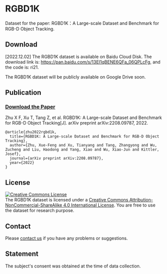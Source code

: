 # RGBD1K
Dataset for the paper: RGBD1K：A Large-scale Dataset and Benchmark for RGB-D Object Tracking.

## Download

[2022.12.02] The RGBD1K dataset is available on Baidu Cloud Disk. The download link is: https://pan.baidu.com/s/13EI1qBENE6QFa_06QPLcFg, and the code is: ri21.

The RGBD1K dataset will be publicly available on Google Drive soon.

## Publication
### [Download the Paper](https://arxiv.org/pdf/2208.09787.pdf)
Zhu X F, Xu T, Tang Z, et al. RGBD1K: A Large-scale Dataset and Benchmark for RGB-D Object Tracking[J]. arXiv preprint arXiv:2208.09787, 2022.
```
@article{zhu2022rgbd1k,
  title={RGBD1K: A Large-scale Dataset and Benchmark for RGB-D Object Tracking},
  author={Zhu, Xue-Feng and Xu, Tianyang and Tang, Zhangyong and Wu, Zucheng and Liu, Haodong and Yang, Xiao and Wu, Xiao-Jun and Kittler, Josef},
  journal={arXiv preprint arXiv:2208.09787},
  year={2022}
}
```

## License
<a rel="license" href="http://creativecommons.org/licenses/by-nc-sa/4.0/"><img alt="Creative Commons License" style="border-width:0" src="https://i.creativecommons.org/l/by-nc-sa/4.0/88x31.png" /></a><br />The RGBD1K dataset is licensed under a <a rel="license" href="http://creativecommons.org/licenses/by-nc-sa/4.0/">Creative Commons Attribution-NonCommercial-ShareAlike 4.0 International License</a>. 
You are free to use the dataset for research purpose.

## Contact
Please [contact us](xuefeng_zhu95@163.com) if you have any problems or suggestions.


## Statement
The subject's consent was obtained at the time of data collection.
